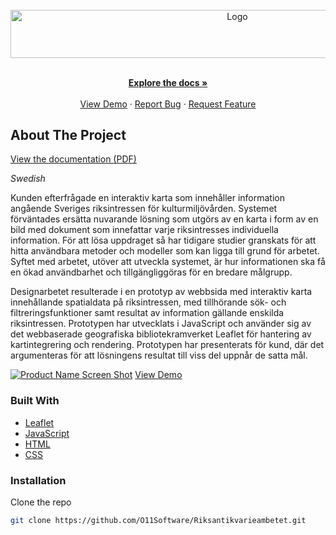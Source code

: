 <div id="top"></div>
<!-- PROJECT SHIELDS -->



<!-- PROJECT LOGO -->
<br />
<div align="center">
  <a href="https://github.com/O11Software/Riksantikvarieambetet">
    <img src="https://o11.se/RAA/rikss%C3%B6k.png" alt="Logo" width="710" height="76.5">
  </a>

  <p align="center">
    <br />
    <a href="https://github.com/O11Software/Riksantikvarieambetet"><strong>Explore the docs »</strong></a>
    <br />
    <br />
    <a href="https://segergren.dev/projects/RAA/leaflet.html">View Demo</a>
    ·
    <a href="https://github.com/O11Software/Riksantikvarieambetet/issues">Report Bug</a>
    ·
    <a href="https://github.com/O11Software/Riksantikvarieambetet/issues">Request Feature</a>
  </p>
</div>

<!-- ABOUT THE PROJECT -->
## About The Project
<a href="https://segergren.dev/projects/RAA/Riksantikvarieämbetet.pdf">View the documentation (PDF)</a>

_Swedish_

Kunden efterfrågade en interaktiv karta som innehåller information angående Sveriges riksintressen för kulturmiljövården. Systemet förväntades ersätta nuvarande lösning som utgörs av en karta i form av en bild med dokument som innefattar varje riksintresses individuella information. För att lösa uppdraget så har tidigare studier granskats för att hitta användbara metoder och modeller som kan ligga till grund för arbetet. Syftet med arbetet, utöver att utveckla systemet, är hur informationen ska få en ökad användbarhet och tillgängliggöras för en bredare målgrupp. 

Designarbetet resulterade i en prototyp av webbsida med interaktiv karta innehållande spatialdata på riksintressen, med tillhörande sök- och filtreringsfunktioner samt resultat av information gällande enskilda riksintressen. Prototypen har utvecklats i JavaScript och använder sig av det webbaserade geografiska bibliotekramverket Leaflet för hantering av kartintegrering och rendering. Prototypen har presenterats för kund, där det argumenteras för att lösningens resultat till viss del uppnår de satta mål.  

[![Product Name Screen Shot][product-screenshot]]()
<a href="https://segergren.dev/projects/RAA/leaflet.html">View Demo</a>

### Built With
* [Leaflet](https://leafletjs.com/)
* [JavaScript](https://www.javascript.com/)
* [HTML](https://en.wikipedia.org/wiki/HTML)
* [CSS](https://en.wikipedia.org/wiki/CSS)

### Installation


 Clone the repo
   ```sh
   git clone https://github.com/O11Software/Riksantikvarieambetet.git
   ```

<!-- MARKDOWN LINKS & IMAGES -->
<!-- https://www.markdownguide.org/basic-syntax/#reference-style-links -->
[product-screenshot]: https://segergren.dev/images/riksantikvarieambetet-demo.png
